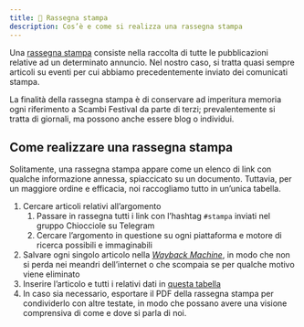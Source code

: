 ```yaml
---
title: 📰 Rassegna stampa
description: Cos’è e come si realizza una rassegna stampa
---
```

Una [rassegna stampa](https://it.wikipedia.org/wiki/Rassegna_stampa) consiste nella raccolta di tutte le pubblicazioni relative ad un determinato annuncio. Nel nostro caso, si tratta quasi sempre articoli su eventi per cui abbiamo precedentemente inviato dei comunicati stampa.

La finalità della rassegna stampa è di conservare ad imperitura memoria ogni riferimento a Scambi Festival da parte di terzi; prevalentemente si tratta di giornali, ma possono anche essere blog o individui.

## Come realizzare una rassegna stampa

Solitamente, una rassegna stampa appare come un elenco di link con qualche informazione annessa, spiaccicato su un documento. Tuttavia, per un maggiore ordine e efficacia, noi raccogliamo tutto in un’unica tabella.

1. Cercare articoli relativi all’argomento
	1. Passare in rassegna tutti i link con l’hashtag `#stampa` inviati nel gruppo Chiocciole su Telegram
	2. Cercare l’argomento in questione su ogni piattaforma e motore di ricerca possibili e immaginabili
2. Salvare ogni singolo articolo nella [_Wayback Machine_](https://web.archive.org), in modo che non si perda nei meandri dell’internet o che scompaia se per qualche motivo viene eliminato
3. Inserire l’articolo e tutti i relativi dati in [questa tabella](https://pino.scambi.org/database/61/table/321)
4. In caso sia necessario, esportare il PDF della rassegna stampa per condividerlo con altre testate, in modo che possano avere una visione comprensiva di come e dove si parla di noi.
